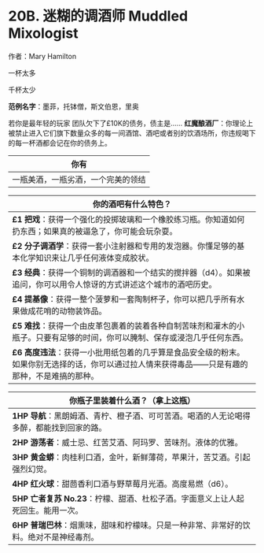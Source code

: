 # 20B. 迷糊的调酒师 Muddled Mixologist
作者：Mary Hamilton

一杯太多

千杯太少

**范例名字**：墨菲，托钵僧，斯文伯恩，里奥

若你是最年轻的玩家
团队欠下了£10K的债务，债主是……
**红魔酿酒厂**：你理论上被禁止进入它们旗下数量众多的每一间酒馆、酒吧或者别的饮酒场所，你违规喝下的每一杯酒都会记在你的债务上。

| 你有                               |
| ---------------------------------- |
| 一瓶美酒，一瓶劣酒，一个完美的领结 |

| 你的酒吧有什么特色？                                         |
| ------------------------------------------------------------ |
| **£1** **把戏**：获得一个强化的投掷玻璃和一个橡胶练习瓶。你知道如何扔东西；如果真的被逼急了，你可能会玩杂耍。 |
| **£2** **分子调酒学**：获得一套小注射器和专用的发泡器。你懂足够的基本化学知识来让几乎任何液体变成胶状。 |
| **£3** **经典**：获得一个铜制的调酒器和一个结实的搅拌器（d4）。如果被追问，你可以用令人惊讶的方式讲述这个城市的酒吧历史。 |
| **£4** **提基像**：获得一整个菠萝和一套陶制杯子，你可以把几乎所有水果做成花哨的动物装饰品。 |
| **£5** **难找**：获得一个由皮革包裹着的装着各种自制苦味剂和灌木的小瓶子。只要有足够的时间，你可以腌制、保存或浸泡几乎任何东西。 |
| **£6** **高度违法**：获得一小批用纸包着的几乎算是食品安全级的粉末。如果你别无选择的话，你可以通过拉人情来获得毒品——只是有趣的那种，不是难搞的那种。 |

| 你瓶子里装着什么酒？（拿上这瓶）                             |
| ------------------------------------------------------------ |
| **1HP** **导航**：黑朗姆酒、青柠、橙子酒、可可苦酒。喝酒的人无论喝得多醉，都能找到回家的路。 |
| **2HP** **游荡者**：威士忌、红苦艾酒、阿玛罗、苦味剂。液体的优雅。 |
| **3HP** **黄金蟒**：肉桂利口酒，金叶，新鲜薄荷，苹果汁，苦艾酒。引起强烈幻觉。 |
| **4HP** **红火球**：甜茴香利口酒与野草莓月光酒。高度易燃（d6）。 |
| **5HP** **亡者复苏 No.23**：柠檬、甜酒、杜松子酒。字面意义上让人起死回生。能用一次。 |
| **6HP** **普瑞巴林**：烟熏味，甜味和柠檬味。只是一种非常、非常好的饮料。绝对不是神经毒剂。 |